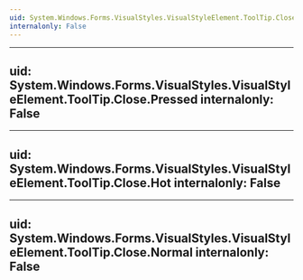 ```yaml
---
uid: System.Windows.Forms.VisualStyles.VisualStyleElement.ToolTip.Close
internalonly: False
---
```


---
uid: System.Windows.Forms.VisualStyles.VisualStyleElement.ToolTip.Close.Pressed
internalonly: False
---

---
uid: System.Windows.Forms.VisualStyles.VisualStyleElement.ToolTip.Close.Hot
internalonly: False
---

---
uid: System.Windows.Forms.VisualStyles.VisualStyleElement.ToolTip.Close.Normal
internalonly: False
---

